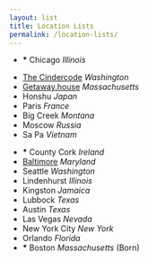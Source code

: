 ```yaml
---
layout: list
title: Location Lists
permalink: /location-lists/
---
```


- __*__ Chicago _Illinois_

<!--two items:-->

- [The Cindercode](http://thecindercone.com) _Washington_
- [Getaway.house](http://getaway.house) _Massachusetts_
- Honshu _Japan_
- Paris _France_
- Big Creek _Montana_
- Moscow _Russia_
- Sa Pa _Vietnam_

<!--two items:-->

- __*__ County Cork _Ireland_
- [Baltimore](https://vimeo.com/37561245) _Maryland_
- Seattle _Washington_
- Lindenhurst _Illinois_
- Kingston _Jamaica_
- Lubbock _Texas_
- Austin _Texas_
- Las Vegas _Nevada_
- New York City _New York_
- Orlando _Florida_
- __*__ Boston _Massachusetts_ (Born)
